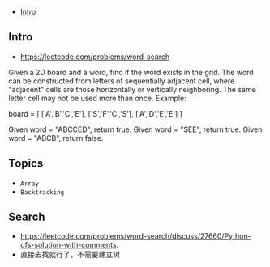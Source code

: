 - [Intro](#intro)

## Intro

- https://leetcode.com/problems/word-search

Given a 2D board and a word, find if the word exists in the grid.
The word can be constructed from letters of sequentially adjacent cell, where "adjacent" cells are those horizontally or vertically neighboring. The same letter cell may not be used more than once.
Example:

board =
[
  ['A','B','C','E'],
  ['S','F','C','S'],
  ['A','D','E','E']
]

Given word = "ABCCED", return true.
Given word = "SEE", return true.
Given word = "ABCB", return false.






## Topics

- `Array`
- `Backtracking`


## Search

- https://leetcode.com/problems/word-search/discuss/27660/Python-dfs-solution-with-comments.
- 直接去找就行了，不需要建立树












